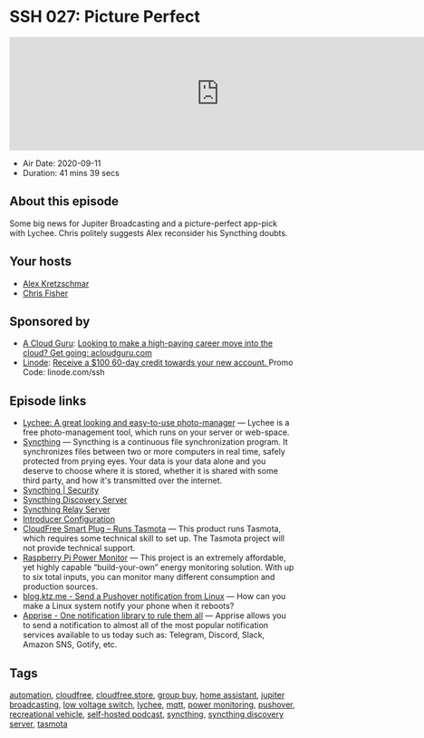 # SSH 027: Picture Perfect

<iframe src="https://player.fireside.fm/v2/dUlrHQih+OssEQUFF?theme=dark" width="740" height="200" frameborder="0" scrolling="no"></iframe>

* Air Date: 2020-09-11
* Duration: 41 mins 39 secs

## About this episode

Some big news for Jupiter Broadcasting and a picture-perfect app-pick with Lychee. Chris politely suggests Alex reconsider his Syncthing doubts.

## Your hosts
* [Alex Kretzschmar](https://selfhosted.show/hosts/alexktz)
* [Chris Fisher](https://selfhosted.show/hosts/chrislas)

## Sponsored by

  * [A Cloud Guru](https://acloudguru.com/): [Looking to make a high-paying career move into the cloud? Get going: acloudguru.com](https://acloudguru.com/)
  * [Linode](https://linode.com/ssh): [Receive a $100 60-day credit towards your new account. ](https://linode.com/ssh) Promo Code: linode.com/ssh



## Episode links

  * [Lychee: A great looking and easy-to-use photo-manager](https://github.com/LycheeOrg/Lychee "Lychee: A great looking and easy-to-use photo-manager") — Lychee is a free photo-management tool, which runs on your server or web-space. 
  * [Syncthing](https://syncthing.net/ "Syncthing") — Syncthing is a continuous file synchronization program. It synchronizes files between two or more computers in real time, safely protected from prying eyes. Your data is your data alone and you deserve to choose where it is stored, whether it is shared with some third party, and how it's transmitted over the internet.
  * [Syncthing | Security](https://syncthing.net/security/ "Syncthing | Security")
  * [Syncthing Discovery Server](https://docs.syncthing.net/users/stdiscosrv.html#syncthing-discovery-server "Syncthing Discovery Server")
  * [Syncthing Relay Server](https://docs.syncthing.net/users/strelaysrv.html "Syncthing Relay Server")
  * [Introducer Configuration](https://docs.syncthing.net/users/introducer.html "Introducer Configuration")
  * [CloudFree Smart Plug – Runs Tasmota](https://cloudfree.shop/product/cloudfree-smart-plug/ "CloudFree Smart Plug – Runs Tasmota") — This product runs Tasmota, which requires some technical skill to set up. The Tasmota project will not provide technical support.
  * [Raspberry Pi Power Monitor](https://power-monitor.dalbrecht.tech/ "Raspberry Pi Power Monitor") — This project is an extremely affordable, yet highly capable “build-your-own” energy monitoring solution. With up to six total inputs, you can monitor many different consumption and production sources.
  * [blog.ktz.me - Send a Pushover notification from Linux](https://blog.ktz.me/send-a-pushover-notification-from-linux/ "blog.ktz.me - Send a Pushover notification from Linux") — How can you make a Linux system notify your phone when it reboots?
  * [Apprise - One notification library to rule them all](https://github.com/caronc/apprise "Apprise - One notification library to rule them all") — Apprise allows you to send a notification to almost all of the most popular notification services available to us today such as: Telegram, Discord, Slack, Amazon SNS, Gotify, etc.



## Tags

[automation](https://selfhosted.show/tags/automation), [cloudfree](https://selfhosted.show/tags/cloudfree), [cloudfree.store](https://selfhosted.show/tags/cloudfree.store), [group buy](https://selfhosted.show/tags/group%20buy), [home assistant](https://selfhosted.show/tags/home%20assistant), [jupiter broadcasting](https://selfhosted.show/tags/jupiter%20broadcasting), [low voltage switch](https://selfhosted.show/tags/low%20voltage%20switch), [lychee](https://selfhosted.show/tags/lychee), [mqtt](https://selfhosted.show/tags/mqtt), [power monitoring](https://selfhosted.show/tags/power%20monitoring), [pushover](https://selfhosted.show/tags/pushover), [recreational vehicle](https://selfhosted.show/tags/recreational%20vehicle), [self-hosted podcast](https://selfhosted.show/tags/self-hosted%20podcast), [syncthing](https://selfhosted.show/tags/syncthing), [syncthing discovery server](https://selfhosted.show/tags/syncthing%20discovery%20server), [tasmota](https://selfhosted.show/tags/tasmota)
